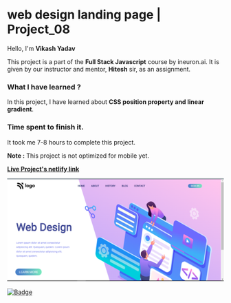 # **web design landing page | Project_08**

Hello, I'm **Vikash Yadav** 

This project is a part of the **Full Stack Javascript** course by ineuron.ai. It is given by our instructor and mentor, **Hitesh** sir,  as an assignment.


### **What I have learned ?**

In this project, I have learned about **CSS position property and linear gradient**.

### **Time spent to finish it.**

It took me 7-8 hours to complete this project.

**Note :** This project is not optimized for mobile yet.


**[Live Project's netlify link](https://product-homepage-project-07.netlify.app/ "Project link")**



[![Project ScreenShot](./css%20project_08%20done.png)](https://product-homepage-project-07.netlify.app/ "Project link")


[![Badge](https://img.shields.io/badge/Project__08-web%20design%20landing%20page-yellow)](https://product-homepage-project-07.netlify.app/ "Project link")